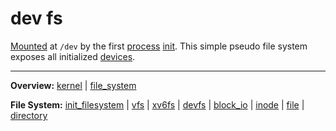 # dev fs

[Mounted](../../syscalls/mount.md) at `/dev` by the first [process](../../processes/processes.md) [init](../../../userspace/bin/init.md). This simple pseudo file system exposes all initialized [devices](../../devices/devices.md).

---
**Overview:** [kernel](kernel.md) | [file_system](file_system.md)

**File System:** [init_filesystem](init_filesystem.md) | [vfs](vfs.md) | [xv6fs](xv6fs/xv6fs.md) | [devfs](devfs.md) | [block_io](block_io.md) | [inode](inode.md) | [file](file.md) | [directory](directory.md)
